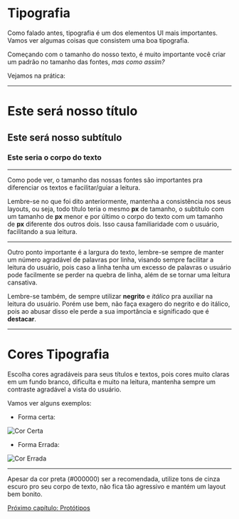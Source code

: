 # Tipografia

Como falado antes, tipografia é um dos elementos UI mais importantes. Vamos ver algumas coisas que consistem uma boa tipografia.

Começando com o tamanho do nosso texto, é muito importante você criar um padrão no tamanho das fontes, *mas como assim?*

Vejamos na prática:

---

# Este será nosso título
## Este será nosso subtítulo
### Este seria o corpo do texto

---

Como pode ver, o tamanho das nossas fontes são importantes pra diferenciar os textos e facilitar/guiar a leitura.

Lembre-se no que foi dito anteriormente, mantenha a consistência nos seus layouts, ou seja, todo título teria o mesmo **px** de tamanho, o subtítulo com um tamanho de **px** menor e por último o corpo do texto com um tamanho de **px** diferente dos outros dois. Isso causa familiaridade com o usuário, facilitando a sua leitura.

--- 

Outro ponto importante é a largura do texto, lembre-se sempre de manter um número agradável de palavras por linha, visando sempre facilitar a leitura do usuário, pois caso a linha tenha um excesso de palavras o usuário pode facilmente se perder na quebra de linha, além de se tornar uma leitura cansativa.

Lembre-se também, de sempre utilizar **negrito** e *itálico* pra auxiliar na leitura do usuário. Porém use bem, não faça exagero do negrito e do itálico, pois ao abusar disso ele perde a sua importância e significado que é **destacar**.

--- 

# Cores Tipografia

Escolha cores agradáveis para seus títulos e textos, pois cores muito claras em um fundo branco, dificulta e muito na leitura, mantenha sempre um contraste agradável a vista do usuário.

Vamos ver alguns exemplos:

- Forma certa:

![Cor Certa](https://imgur.com/LHbN9pM.png)

- Forma Errada:

![Cor Errada](https://imgur.com/TiAZa6T.png)

---
Apesar da cor preta (#000000) ser a recomendada, utilize tons de cinza escuro pro seu corpo de texto, não fica tão agressivo e mantém um layout bem bonito.

[Próximo capítulo: Protótipos](../12-Protótipos/Prototipos.md)